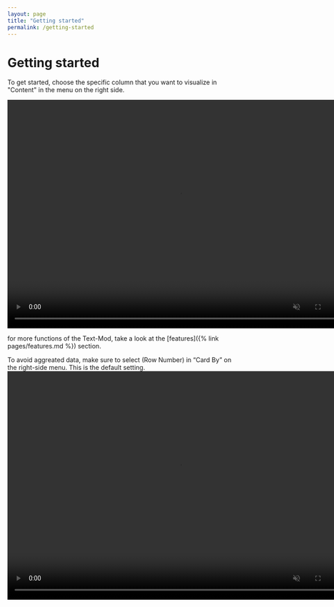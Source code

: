 ```yaml
---
layout: page
title: "Getting started"
permalink: /getting-started
---
```


# Getting started
To get started, choose the specific column that you want to visualize in "Content" in the menu on the right side.

<video controls muted width="768" height="512">
  <source src="{{ site.baseurl }}/assets/webms/select-content.webm" type="video/webm">
</video>

for more functions of the Text-Mod, take a look at the [features]({% link pages/features.md %}) section.

To avoid aggreated data, make sure to select (Row Number) in “Card By” on the right-side menu. This is the default setting.
<video controls muted width="768" height="512">
  <source src="{{ site.baseurl }}/assets/webms/select-row-number.webm" type="video/webm">
  Your browser does not support webm files.
</video>